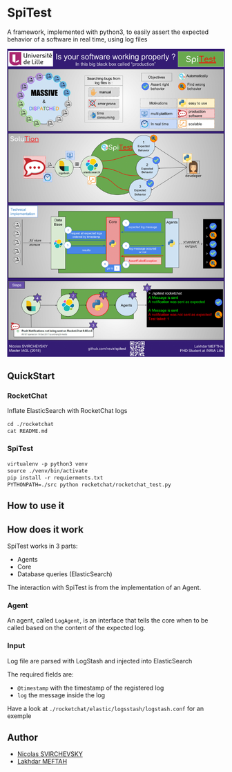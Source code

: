 SpiTest
=======

A framework, implemented with python3,
to easily assert the expected behavior of a software in real time,
using log files

![scientific_poster](https://raw.githubusercontent.com/nsvir/SpiTest/master/poster/Nicolas%20SVIRCHEVSKY.png)

## QuickStart

### RocketChat
Inflate ElasticSearch with RocketChat logs

```
cd ./rocketchat
cat README.md
```

### SpiTest
```
virtualenv -p python3 venv
source ./venv/bin/activate
pip install -r requierments.txt
PYTHONPATH=./src python rocketchat/rocketchat_test.py
```

## How to use it


## How does it work

SpiTest works in 3 parts:
- Agents
- Core
- Database queries (ElasticSearch)

The interaction with SpiTest is from the implementation of an Agent.

### Agent
An agent, called `LogAgent`, is an interface that tells the core
when to be called based on the content of the expected log.

### Input
Log file are parsed with LogStash and injected into ElasticSearch

The required fields are:
- `@timestamp` with the timestamp of the registered log
- `log` the message inside the log

Have a look at `./rocketchat/elastic/logsstash/logstash.conf` for an exemple


## Author
- [Nicolas SVIRCHEVSKY](https://github.com/nsvir)
- [Lakhdar MEFTAH](https://github.com/m3ftah)
